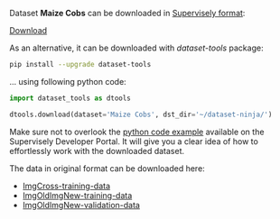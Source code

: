 Dataset **Maize Cobs** can be downloaded in [Supervisely format](https://developer.supervisely.com/api-references/supervisely-annotation-json-format):

 [Download](https://assets.supervisely.com/supervisely-supervisely-assets-public/teams_storage/U/k/Kx/BzmFPQWQ7Vt9msUvWY0dqO5ZWsbTW74HeDZfsbK04jywsm5sVLAp0rHyjvwJSOJyPp9CN66RxtluMVjSaGffEf2n3qJJHLHg135YNv2wWSiU1A0dt8Ti6ELXNCuJ.tar)

As an alternative, it can be downloaded with *dataset-tools* package:
``` bash
pip install --upgrade dataset-tools
```

... using following python code:
``` python
import dataset_tools as dtools

dtools.download(dataset='Maize Cobs', dst_dir='~/dataset-ninja/')
```
Make sure not to overlook the [python code example](https://developer.supervisely.com/getting-started/python-sdk-tutorials/iterate-over-a-local-project) available on the Supervisely Developer Portal. It will give you a clear idea of how to effortlessly work with the downloaded dataset.

The data in original format can be downloaded here:

- [ImgCross-training-data](https://zenodo.org/record/4587304/files/ImgCross-training-data.zip?download=1)
- [ImgOldImgNew-training-data](https://zenodo.org/record/4587304/files/ImgCross-training-data.zip?download=1)
- [ImgOldImgNew-validation-data](https://zenodo.org/record/4587304/files/ImgOldImgNew-validation-data.zip?download=1)
